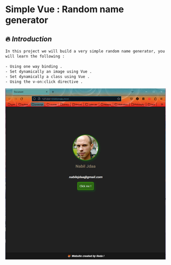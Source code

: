 
# Simple Vue : Random name generator 

##  🔥 _Introduction_

    In this project we will build a very simple random name generator, you will learn the following : 

    - Using one way binding .
    - Set dynamically an image using Vue .
    - Set dynamically a class using Vue .
    - Using the v-on:click directive .

![Screenshot of the UI](/images/capture.png) 

